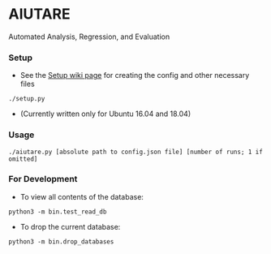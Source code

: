 # AIUTARE
Automated Analysis, Regression, and Evaluation

### Setup
- See the [Setup wiki page](https://github.com/FedericoAureliano/aiutare/wiki/Setup) for creating the config and other necessary files
```
./setup.py
```
- (Currently written only for Ubuntu 16.04 and 18.04)

### Usage
```
./aiutare.py [absolute path to config.json file] [number of runs; 1 if omitted]
```

### For Development
- To view all contents of the database:
```
python3 -m bin.test_read_db
```
- To drop the current database:
```
python3 -m bin.drop_databases
```